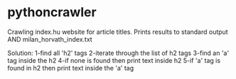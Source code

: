 # pythoncrawler
Crawling index.hu website for article titles.
Prints results to standard output AND milan_horvath_index.txt

Solution:
1-find all 'h2' tags 
2-iterate through the list of h2 tags
3-find an 'a' tag inside the h2
4-if none is found then print text inside h2
5-if 'a' tag is found in h2 then print text inside the 'a' tag
